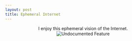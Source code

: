 ```yaml
---
layout: post
title: Ephemeral Internet
---
```


<center>
I enjoy this ephemeral vision of the Internet.
</center>

<center>
<img src="http://imgs.xkcd.com/comics/undocumented_feature.png" title="And it doesn't pop up a box every time asking you to use your real name. In fact, there's no way to set your name at all. You just have to keep reminding people who you are." alt="Undocumented Feature">
</center>
